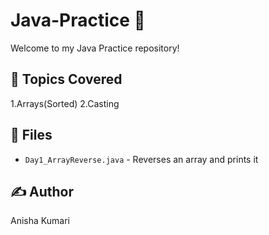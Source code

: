 # Java-Practice 🚀

Welcome to my Java Practice repository!

## 📌 Topics Covered
1.Arrays(Sorted)
2.Casting

## 📁 Files
- `Day1_ArrayReverse.java` - Reverses an array and prints it

## ✍️ Author
Anisha Kumari
